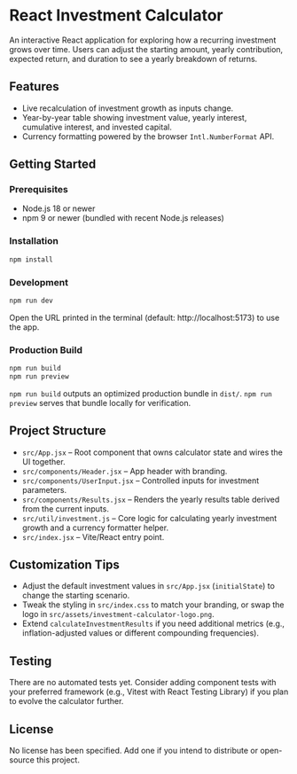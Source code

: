 # React Investment Calculator

An interactive React application for exploring how a recurring investment grows over time. Users can adjust the starting amount, yearly contribution, expected return, and duration to see a yearly breakdown of returns.

## Features
- Live recalculation of investment growth as inputs change.
- Year-by-year table showing investment value, yearly interest, cumulative interest, and invested capital.
- Currency formatting powered by the browser `Intl.NumberFormat` API.

## Getting Started

### Prerequisites
- Node.js 18 or newer
- npm 9 or newer (bundled with recent Node.js releases)

### Installation
```bash
npm install
```

### Development
```bash
npm run dev
```
Open the URL printed in the terminal (default: http://localhost:5173) to use the app.

### Production Build
```bash
npm run build
npm run preview
```
`npm run build` outputs an optimized production bundle in `dist/`. `npm run preview` serves that bundle locally for verification.

## Project Structure
- `src/App.jsx` – Root component that owns calculator state and wires the UI together.
- `src/components/Header.jsx` – App header with branding.
- `src/components/UserInput.jsx` – Controlled inputs for investment parameters.
- `src/components/Results.jsx` – Renders the yearly results table derived from the current inputs.
- `src/util/investment.js` – Core logic for calculating yearly investment growth and a currency formatter helper.
- `src/index.jsx` – Vite/React entry point.

## Customization Tips
- Adjust the default investment values in `src/App.jsx` (`initialState`) to change the starting scenario.
- Tweak the styling in `src/index.css` to match your branding, or swap the logo in `src/assets/investment-calculator-logo.png`.
- Extend `calculateInvestmentResults` if you need additional metrics (e.g., inflation-adjusted values or different compounding frequencies).

## Testing
There are no automated tests yet. Consider adding component tests with your preferred framework (e.g., Vitest with React Testing Library) if you plan to evolve the calculator further.

## License
No license has been specified. Add one if you intend to distribute or open-source this project.
